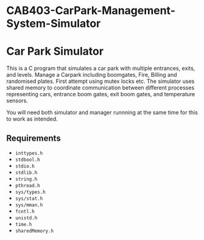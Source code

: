 # CAB403-CarPark-Management-System-Simulator
 

# Car Park Simulator

This is a C program that simulates a car park with multiple entrances, exits, and levels. Manage a Carpark including boomgates, Fire, Billing and randomised plates. First attempt using mutex locks etc. The simulator uses shared memory to coordinate communication between different processes representing cars, entrance boom gates, exit boom gates, and temperature sensors.

You will need both simulator and manager runnning at the same time for this to work as intended.
## Requirements

- `inttypes.h`
- `stdbool.h`
- `stdio.h`
- `stdlib.h`
- `string.h`
- `pthread.h`
- `sys/types.h`
- `sys/stat.h`
- `sys/mman.h`
- `fcntl.h`
- `unistd.h`
- `time.h`
- `sharedMemory.h`
